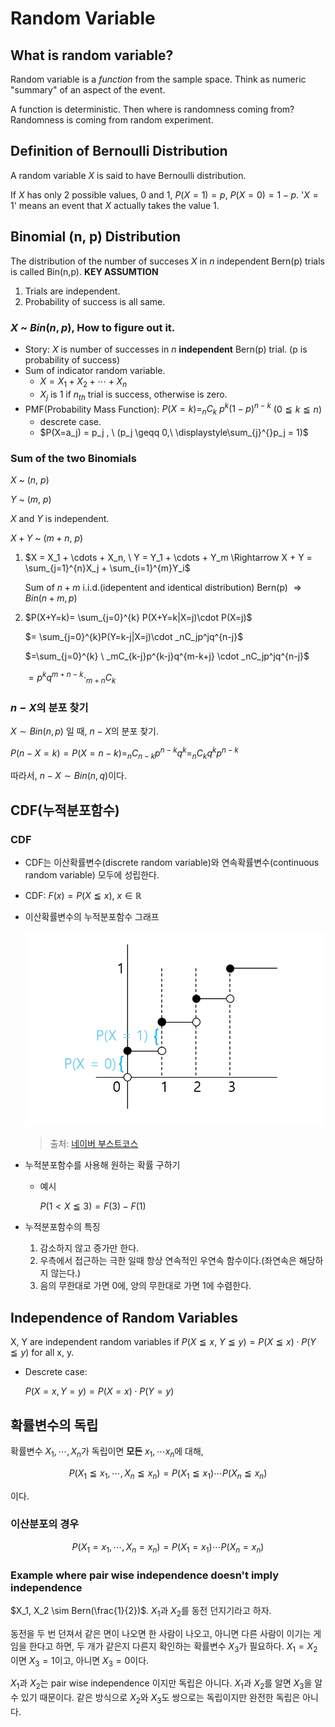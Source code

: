 # Random Variable
## What is random variable?
Random variable is a _function_ from the sample space. Think as numeric "summary" of an aspect of the event.

A function is deterministic. Then where is randomness coming from?
Randomness is coming from random experiment.
## Definition of Bernoulli Distribution
A random variable $X$ is said to have Bernoulli distribution.

If $X$ has only 2 possible values, 0 and 1, $P(X=1)=p, \ P(X=0) = 1-p$.
'$X = 1$' means an event that $X$ actually takes the value 1.

## Binomial (n, p) Distribution
The distribution of the number of succeses $X$ in $n$ independent Bern(p) trials is called Bin(n,p). 
**KEY ASSUMTION**
1. Trials are independent.
2. Probability of success is all same.
### $X$ ~ $Bin(n,p)$, How to figure out it.
- Story: $X$ is number of successes in $n$ **independent** Bern(p) trial. (p is probability of success)
- Sum of indicator random variable.
	- $X = X_1 + X_2 + \cdots +X_n$
	- $X_j$ is 1 if $n_{th}$ trial is success, otherwise is zero.
- PMF(Probability Mass Function): $P(X=k)= _nC_k \ p^k{(1-p)}^{n-k}$ ($0 \leqq k \leqq n$)
	- descrete case.
	- $P(X=a_j) = p_j , \ (p_j \geqq 0,\ \displaystyle\sum_{j}^{}p_j = 1)$ 
### Sum of the two Binomials
$X$ ~ $(n,\ p)$ 

$Y$ ~ $(m, \ p)$

$X$ and $Y$ is independent.

$X + Y$ ~ $(m+n, \ p)$
1. $X = X_1 + \cdots + X_n, \ Y = Y_1 + \cdots + Y_m \Rightarrow X + Y = \sum_{j=1}^{n}X_j + \sum_{i=1}^{m}Y_i$
   
   Sum of $n + m$ i.i.d.(idepentent and identical distribution) Bern(p) $\Rightarrow Bin(n+m, p)$
2. $P(X+Y=k)= \sum_{j=0}^{k} P(X+Y=k|X=j)\cdot P(X=j)$
   
   $= \sum_{j=0}^{k}P(Y=k-j|X=j)\cdot _nC_jp^jq^{n-j}$
   
   $=\sum_{j=0}^{k} \ _mC_{k-j}p^{k-j}q^{m-k+j} \cdot _nC_jp^jq^{n-j}$
   
   $=p^kq^{m+n-k} \cdot _{m+n}C_k$

### $n-X$의 분포 찾기

$X \sim Bin(n,p)$ 일 때, $n-X$의 분포 찾기.

$P(n-X=k)=P(X=n-k)=_nC_{n-k}p^{n-k}q^k = _nC_kq^kp^{n-k}$

따라서, $n-X \sim Bin(n,q)$이다.


## CDF(누적분포함수)
### CDF
- CDF는 이산확률변수(discrete random variable)와 연속확률변수(continuous random variable) 모두에 성립한다.
- CDF: $F(x) = P(X \leqq x),\ x \in \mathbb{R}$
- 이산확률변수의 누적분포함수 그래프


  ![그래프](https://github.com/arles1224/boostcamp/blob/main/Statistics%20110/images/9-1.png)
  > 출처: [네이버 부스트코스](https://www.boostcourse.org/ai152/lecture/30901?isDesc=false)

- 누적분포함수를 사용해 원하는 확률 구하기
	- 예시
	
	  $P(1 < X \leqq 3) = F(3) - F(1)$
- 누적분포함수의 특징
	1. 감소하지 않고 증가만 한다.
	2. 우측에서 접근하는 극한 일때 항상 연속적인 우연속 함수이다.(좌연속은 해당하지 않는다.)
	3. 음의 무한대로 가면 0에, 양의 무한대로 가면 1에 수렴한다.

## Independence of Random Variables
X, Y are independent random variables if
$P(X \leqq x, \ Y \leqq y) = P(X \leqq x)\cdot P(Y \leqq y)$ for all x, y.

- Descrete case:
  
  $P(X=x, Y=y) = P(X=x) \cdot P(Y=y)$

## 확률변수의 독립

확률변수 $X_1, \cdots, X_n$가 독립이면 **모든** $x_1, \cdots x_n$에 대해,

$$
P(X_1 \leqq x_1, \cdots , X_n \leqq x_n) = P(X_1 \leqq x_1)\cdots P(X_n \leqq x_n)
$$

이다.

### 이산분포의 경우

$$
P(X_1=x_1, \cdots , X_n=x_n) = P(X_1=x_1) \cdots P(X_n=x_n)
$$
### Example where pair wise independence doesn't imply independence

$X_1, X_2 \sim Bern(\frac{1}{2})$. $X_1$과 $X_2$를 동전 던지기라고 하자. 

동전을 두 번 던져서 같은 면이 나오면 한 사람이 나오고, 아니면 다른 사람이 이기는 게임을 한다고 하면, 두 개가 같은지 다른지 확인하는 확률변수 $X_3$가 필요하다. $X_1 = X_2$ 이면 $X_3 = 1$이고, 아니면 $X_3 = 0$이다.

$X_1$과 $X_2$는 pair wise independence 이지만 독립은 아니다. $X_1$과 $X_2$를 알면 $X_3$을 알 수 있기 때문이다. 같은 방식으로 $X_2$와 $X_3$도 쌍으로는 독립이지만 완전한 독립은 아니다.
